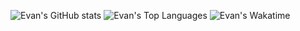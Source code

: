 ![Evan's GitHub stats](https://github-readme-stats.vercel.app/api?username=evanhuang117&show_icons=true&theme=material-palenight)
![Evan's Top Languages](https://github-readme-stats.vercel.app/api/top-langs?username=evanhuang117&layout=compact&theme=material-palenight)
![Evan's Wakatime](https://github-readme-stats.vercel.app/api/wakatime?username=evanhuang117&theme=material-palenight)
